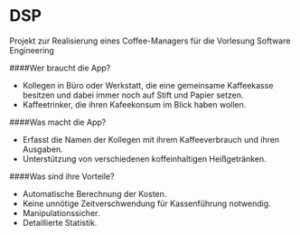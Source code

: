 # DSP

Projekt zur Realisierung eines Coffee-Managers für die Vorlesung Software Engineering

####Wer braucht die App?
- Kollegen in Büro oder Werkstatt, die eine gemeinsame Kaffeekasse besitzen und dabei immer noch auf Stift und Papier setzen.
- Kaffeetrinker, die ihren Kafeekonsum im Blick haben wollen.

####Was macht die App?
- Erfasst die Namen der Kollegen mit ihrem Kaffeeverbrauch und ihren Ausgaben.
- Unterstützung von verschiedenen koffeinhaltigen Heißgetränken.

####Was sind ihre Vorteile?
- Automatische Berechnung der Kosten.
- Keine unnötige Zeitverschwendung für Kassenführung notwendig.
- Manipulationssicher.
- Detaillierte Statistik.

